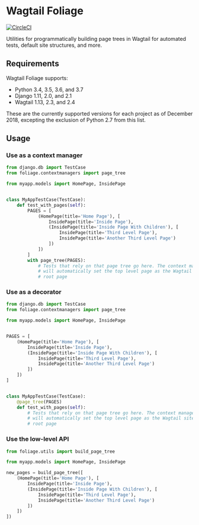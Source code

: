 # Wagtail Foliage

[![CircleCI](https://circleci.com/gh/harrislapiroff/wagtail-foliage.svg?style=svg)](https://circleci.com/gh/harrislapiroff/wagtail-foliage)

Utilities for programmatically building page trees in Wagtail for automated
tests, default site structures, and more.

## Requirements

Wagtail Foliage supports:

* Python 3.4, 3.5, 3.6, and 3.7
* Django 1.11, 2.0, and 2.1
* Wagtail 1.13, 2.3, and 2.4

These are the currently supported versions for each project as of December
2018, excepting the exclusion of Python 2.7 from this list.

## Usage

### Use as a context manager

```python
from django.db import TestCase
from foliage.contextmanagers import page_tree

from myapp.models import HomePage, InsidePage


class MyAppTestCase(TestCase):
    def test_with_pages(self):
        PAGES = [
            (HomePage(title='Home Page'), [
                InsidePage(title='Inside Page'),
                (InsidePage(title='Inside Page With Children'), [
                    InsidePage(title='Third Level Page'),
                    InsidePage(title='Another Third Level Page')
                ])
            ])
        ]
        with page_tree(PAGES):
            # Tests that rely on that page tree go here. The context manager
            # will automatically set the top level page as the Wagtail site's
            # root page
```

### Use as a decorator

```python
from django.db import TestCase
from foliage.contextmanagers import page_tree

from myapp.models import HomePage, InsidePage


PAGES = [
    (HomePage(title='Home Page'), [
        InsidePage(title='Inside Page'),
        (InsidePage(title='Inside Page With Children'), [
            InsidePage(title='Third Level Page'),
            InsidePage(title='Another Third Level Page')
        ])
    ])
]


class MyAppTestCase(TestCase):
    @page_tree(PAGES)
    def test_with_pages(self):
        # Tests that rely on that page tree go here. The context manager
        # will automatically set the top level page as the Wagtail site's
        # root page
```

### Use the low-level API

```python
from foliage.utils import build_page_tree

from myapp.models import HomePage, InsidePage

new_pages = build_page_tree([
    (HomePage(title='Home Page'), [
        InsidePage(title='Inside Page'),
        (InsidePage(title='Inside Page With Children'), [
            InsidePage(title='Third Level Page'),
            InsidePage(title='Another Third Level Page')
        ])
    ])
])
```
